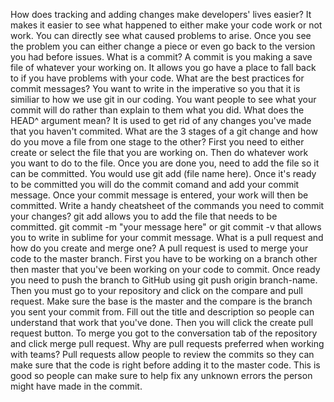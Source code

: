 How does tracking and adding changes make developers' lives easier?
It makes it easier to see what happened to either make your code work or not work. You can directly see what caused problems to arise. Once you see the problem you can either change a piece or even go back to the version you had before issues.
What is a commit?
A commit is you making a save file of whatever your working on. It allows you go have a place to fall back to if you have problems with your code.
What are the best practices for commit messages?
You want to write in the imperative so you that it is similiar to how we use git in our coding. You want people to see what your commit will do rather than explain to them what you did.
What does the HEAD^ argument mean?
It is used to get rid of any changes you've made that you haven't commited.
What are the 3 stages of a git change and how do you move a file from one stage to the other?
First you need to either create or select the file that you are working on. Then do whatever work you want to do to the file. Once you are done you, need to add the file so it can be committed. You would use git add (file name here). Once it's ready to be committed you will do the commit comand and add your commit message. Once your commit message is entered, your work will then be committed.
Write a handy cheatsheet of the commands you need to commit your changes?
git add allows you to add the file that needs to be committed. git commit -m "your message here" or git commit -v that allows you to write in sublime for your commit message.
What is a pull request and how do you create and merge one?
A pull request is used to merge your code to the master branch. First you have to be working on a branch other then master that you've been working on your code to commit. Once ready you need to push the branch to GitHub using git push origin branch-name. Then you must go to your repository and click on the compare and pull request. Make sure the base is the master and the compare is the branch you sent your commit from. Fill out the title and description so people can understand that work that you've done. Then you will click the create pull request button. To merge you got to the conversation tab of the repository and click merge pull request.
Why are pull requests preferred when working with teams?
Pull requests allow people to review the commits so they can make sure that the code is right before adding it to the master code. This is good so people can make sure to help fix any unknown errors the person might have made in the commit.